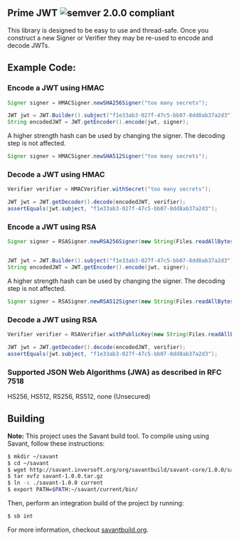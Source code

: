 ## Prime JWT ![semver 2.0.0 compliant](http://img.shields.io/badge/semver-2.0.0-brightgreen.svg?style=flat-square)

This library is designed to be easy to use and thread-safe. Once you construct a new Signer or Verifier they may be re-used to encode and decode JWTs.

## Example Code:

### Encode a JWT using HMAC
```java
Signer signer = HMACSigner.newSHA256Signer("too many secrets");

JWT jwt = JWT.Builder().subject("f1e33ab3-027f-47c5-bb07-8dd8ab37a2d3").build();
String encodedJWT = JWT.getEncoder().encode(jwt, signer);

```

A higher strength hash can be used by changing the signer. The decoding step is not affected.
```java
Signer signer = HMACSigner.newSHA512Signer("too many secrets");
```

### Decode a JWT using HMAC
```java
Verifier verifier = HMACVerifier.withSecret("too many secrets");

JWT jwt = JWT.getDecoder().decode(encodedJWT, verifier);
assertEquals(jwt.subject, "f1e33ab3-027f-47c5-bb07-8dd8ab37a2d3");
```

### Encode a JWT using RSA
```java
Signer signer = RSASigner.newRSA256Signer(new String(Files.readAllBytes(Paths.get("private_key.pem"))));


JWT jwt = JWT.Builder().subject("f1e33ab3-027f-47c5-bb07-8dd8ab37a2d3").build();
String encodedJWT = JWT.getEncoder().encode(jwt, signer);
```

A higher strength hash can be used by changing the signer. The decoding step is not affected.
```java
Signer signer = RSASigner.newRSA512Signer(new String(Files.readAllBytes(Paths.get("private_key.pem"))));
```

### Decode a JWT using RSA
```java
Verifier verifier = RSAVerifier.withPublicKey(new String(Files.readAllBytes(Paths.get("public_key.pem"))));

JWT jwt = JWT.getDecoder().decode(encodedJWT, verifier);
assertEquals(jwt.subject, "f1e33ab3-027f-47c5-bb07-8dd8ab37a2d3");
```

### Supported JSON Web Algorithms (JWA) as described in RFC 7518

HS256, HS512, RS256, RS512, none (Unsecured)

## Building

**Note:** This project uses the Savant build tool. To compile using using Savant, follow these instructions:

```bash
$ mkdir ~/savant
$ cd ~/savant
$ wget http://savant.inversoft.org/org/savantbuild/savant-core/1.0.0/savant-1.0.0.tar.gz
$ tar xvfz savant-1.0.0.tar.gz
$ ln -s ./savant-1.0.0 current
$ export PATH=$PATH:~/savant/current/bin/
```

Then, perform an integration build of the project by running:
```bash
$ sb int
```

For more information, checkout [savantbuild.org](http://savantbuild.org/).
